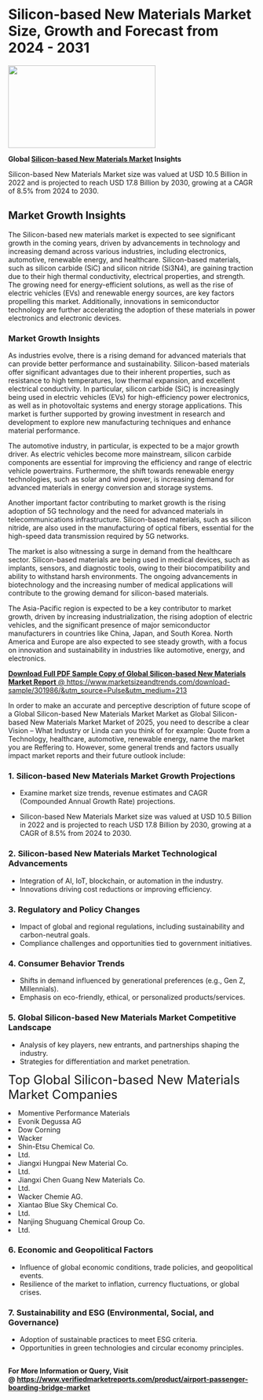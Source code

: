 <H1>Silicon-based New Materials Market Size, Growth and Forecast from 2024 - 2031</H1><img class="aligncenter size-medium wp-image-584254" src="https://thirdeyenews.in/wp-content/uploads/2024/09/Global-Market-Research-300x168.jpeg" alt="" width="300" height="168" /><p><strong>Global&nbsp;<a href="https://www.marketsizeandtrends.com/download-sample/301986/&amp;utm_source=Pulse&amp;utm_medium=213">Silicon-based New Materials Market</a> Insights</strong></p><p>Silicon-based New Materials Market size was valued at USD 10.5 Billion in 2022 and is projected to reach USD 17.8 Billion by 2030, growing at a CAGR of 8.5% from 2024 to 2030.</p><p><h2>Market Growth Insights</h2> <p>The Silicon-based new materials market is expected to see significant growth in the coming years, driven by advancements in technology and increasing demand across various industries, including electronics, automotive, renewable energy, and healthcare. Silicon-based materials, such as silicon carbide (SiC) and silicon nitride (Si3N4), are gaining traction due to their high thermal conductivity, electrical properties, and strength. The growing need for energy-efficient solutions, as well as the rise of electric vehicles (EVs) and renewable energy sources, are key factors propelling this market. Additionally, innovations in semiconductor technology are further accelerating the adoption of these materials in power electronics and electronic devices.</p> <p><a href="sample_link_here"></a></p> <h3>Market Growth Insights</h3> <p>As industries evolve, there is a rising demand for advanced materials that can provide better performance and sustainability. Silicon-based materials offer significant advantages due to their inherent properties, such as resistance to high temperatures, low thermal expansion, and excellent electrical conductivity. In particular, silicon carbide (SiC) is increasingly being used in electric vehicles (EVs) for high-efficiency power electronics, as well as in photovoltaic systems and energy storage applications. This market is further supported by growing investment in research and development to explore new manufacturing techniques and enhance material performance.</p> <p>The automotive industry, in particular, is expected to be a major growth driver. As electric vehicles become more mainstream, silicon carbide components are essential for improving the efficiency and range of electric vehicle powertrains. Furthermore, the shift towards renewable energy technologies, such as solar and wind power, is increasing demand for advanced materials in energy conversion and storage systems.</p> <p>Another important factor contributing to market growth is the rising adoption of 5G technology and the need for advanced materials in telecommunications infrastructure. Silicon-based materials, such as silicon nitride, are also used in the manufacturing of optical fibers, essential for the high-speed data transmission required by 5G networks.</p> <p>The market is also witnessing a surge in demand from the healthcare sector. Silicon-based materials are being used in medical devices, such as implants, sensors, and diagnostic tools, owing to their biocompatibility and ability to withstand harsh environments. The ongoing advancements in biotechnology and the increasing number of medical applications will contribute to the growing demand for silicon-based materials.</p> <p>The Asia-Pacific region is expected to be a key contributor to market growth, driven by increasing industrialization, the rising adoption of electric vehicles, and the significant presence of major semiconductor manufacturers in countries like China, Japan, and South Korea. North America and Europe are also expected to see steady growth, with a focus on innovation and sustainability in industries like automotive, energy, and electronics.</p> <p><a href="more_info_link_here"></p><p><span class=""><strong>Download Full PDF Sample Copy of Global Silicon-based New Materials Market Report</strong> @ <a href="https://www.marketsizeandtrends.com/download-sample/301986/&amp;utm_source=Pulse&amp;utm_medium=213" target="_blank">https://www.marketsizeandtrends.com/download-sample/301986/&amp;utm_source=Pulse&amp;utm_medium=213</a></span></p><p>In order to make an accurate and perceptive description of future scope of a Global&nbsp;Silicon-based New Materials Market Market as Global&nbsp;Silicon-based New Materials Market Market of 2025, you need to describe a clear Vision &ndash; What Industry or Linda can you think of for example: Quote from a Technology, healthcare, automotive, renewable energy, name the market you are Reffering to. However, some general trends and factors usually impact market reports and their future outlook include:</p><h3>1.&nbsp;<strong>Silicon-based New Materials Market Growth Projections</strong></h3><ul><li>Examine market size trends, revenue estimates and CAGR (Compounded Annual Growth Rate) projections.</li><li><p>Silicon-based New Materials Market size was valued at USD 10.5 Billion in 2022 and is projected to reach USD 17.8 Billion by 2030, growing at a CAGR of 8.5% from 2024 to 2030.</p></li></ul><h3>2.&nbsp;<strong>Silicon-based New Materials Market Technological Advancements</strong></h3><ul><li>Integration of AI, IoT, blockchain, or automation in the industry.</li><li>Innovations driving cost reductions or improving efficiency.</li></ul><h3>3.&nbsp;<strong>Regulatory and Policy Changes</strong></h3><ul><li>Impact of global and regional regulations, including sustainability and carbon-neutral goals.</li><li>Compliance challenges and opportunities tied to government initiatives.</li></ul><h3>4.&nbsp;<strong>Consumer Behavior Trends</strong></h3><ul><li>Shifts in demand influenced by generational preferences (e.g., Gen Z, Millennials).</li><li>Emphasis on eco-friendly, ethical, or personalized products/services.</li></ul><h3>5.&nbsp;<strong>Global Silicon-based New Materials Market Competitive Landscape</strong></h3><ul><li>Analysis of key players, new entrants, and partnerships shaping the industry.</li><li>Strategies for differentiation and market penetration.</li></ul><p data-pm-slice="1 1 []"><span style="color: inherit; font-family: inherit; font-size: 25px;">Top Global Silicon-based New Materials Market Companies</span></p><div class="" data-test-id=""><p><li>Momentive Performance Materials</li><li> Evonik Degussa AG</li><li> Dow Corning</li><li> Wacker</li><li> Shin-Etsu Chemical Co.</li><li> Ltd.</li><li> Jiangxi Hungpai New Material Co.</li><li> Ltd.</li><li> Jiangxi Chen Guang New Materials Co.</li><li> Ltd.</li><li> Wacker Chemie AG.</li><li> Xiantao Blue Sky Chemical Co.</li><li> Ltd.</li><li> Nanjing Shuguang Chemical Group Co.</li><li> Ltd.</li></p></div><h3>6.&nbsp;<strong>Economic and Geopolitical Factors</strong></h3><ul><li>Influence of global economic conditions, trade policies, and geopolitical events.</li><li>Resilience of the market to inflation, currency fluctuations, or global crises.</li></ul><h3>7.&nbsp;<strong>Sustainability and ESG (Environmental, Social, and Governance)</strong></h3><ul><li>Adoption of sustainable practices to meet ESG criteria.</li><li>Opportunities in green technologies and circular economy principles.</li></ul><h2><strong style="font-size: 14px;">For More Information or Query, Visit @&nbsp;</strong><a style="background-color: #ffffff; font-size: 14px;" href="https://www.marketsizeandtrends.com/report/silicon-based-new-materials-market/" target="_blank">https://www.verifiedmarketreports.com/product/airport-passenger-boarding-bridge-market</a></h2>
